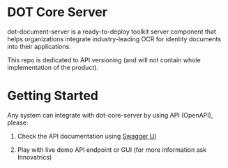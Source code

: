 # DOT Core Server

dot-document-server is a ready-to-deploy toolkit server component that helps organizations integrate industry-leading OCR for identity documents into their applications.

This repo is dedicated to API versioning (and will not contain whole implementation of the product).

# Getting Started
Any system can integrate with dot-core-server by using API (OpenAPI), please:

1. Check the API documentation using [Swagger UI](https://innovatrics.github.io/dot-core-server/?url=https://raw.githubusercontent.com/innovatrics/dot-document-server/master/api/swagger.json)

2. Play with live demo API endpoint or GUI (for more information ask Innovatrics)
